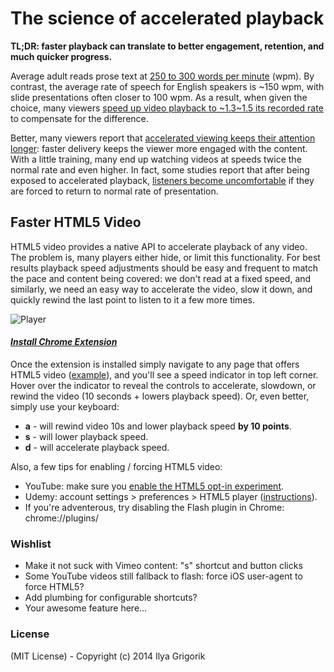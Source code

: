 # The science of accelerated playback

**TL;DR: faster playback can translate to better engagement, retention, and much quicker progress.**

Average adult reads prose text at [250 to 300 words per minute](http://www.paperbecause.com/PIOP/files/f7/f7bb6bc5-2c4a-466f-9ae7-b483a2c0dca4.pdf) (wpm). By contrast, the average rate of speech for English speakers is ~150 wpm, with slide presentations often closer to 100 wpm. As a result, when given the choice, many viewers [speed up video playback to ~1.3~1.5 its recorded rate](http://research.microsoft.com/en-us/um/people/lhe/papers/chi99.tc.pdf) to compensate for the difference.

Better, many viewers report that [accelerated viewing keeps their attention longer](http://www.enounce.com/docs/BYUPaper020319.pdf): faster delivery keeps the viewer more engaged with the content. With a little training, many end up watching videos at speeds twice the normal rate and even higher. In fact, some studies report that after being exposed to accelerated playback, [listeners become uncomfortable](http://xenia.media.mit.edu/~barons/html/avios92.html#beasleyalteredspeech) if they are forced to return to normal rate of presentation.


## Faster HTML5 Video

HTML5 video provides a native API to accelerate playback of any video. The problem is, many players either hide, or limit this functionality. For best results playback speed adjustments should be easy and frequent to match the pace and content being covered: we don't read at a fixed speed, and similarly, we need an easy way to accelerate the video, slow it down, and quickly rewind the last point to listen to it a few more times.

![Player](https://www.evernote.com/shard/s1/sh/8e6bd540-9c82-4eef-b154-5917ef75851e/1996a206333b153097d821011abae10e/res/c128bb7c-a4f9-4e0a-8c27-717b6e151944/skitch.png?resizeSmall&width=832)

#### *[Install Chrome Extension](https://chrome.google.com/webstore/detail/html5-video-playback-spee/nffaoalbilbmmfgbnbgppjihopabppdk)*

Once the extension is installed simply navigate to any page that offers HTML5 video ([example](http://www.youtube.com/watch?v=E9FxNzv1Tr8)), and you'll see a speed indicator in top left corner. Hover over the indicator to reveal the controls to accelerate, slowdown, or rewind the video (10 seconds + lowers playback speed). Or, even better, simply use your keyboard:

* **a** - will rewind video 10s and lower playback speed **by 10 points**.
* **s** - will lower playback speed.
* **d** - will accelerate playback speed.

Also, a few tips for enabling / forcing HTML5 video:

 * YouTube: make sure you [enable the HTML5 opt-in experiment](http://www.youtube.com/html5).
 * Udemy: account settings > preferences > HTML5 player ([instructions](http://support.udemy.com/knowledgebase/articles/198167-how-do-i-change-my-video-player-settings-)).
 * If you're adventerous, try disabling the Flash plugin in Chrome: chrome://plugins/


### Wishlist

* Make it not suck with Vimeo content: "s" shortcut and button clicks
* Some YouTube videos still fallback to flash: force iOS user-agent to force HTML5?
* Add plumbing for configurable shortcuts?
* Your awesome feature here...


### License

(MIT License) - Copyright (c) 2014 Ilya Grigorik
